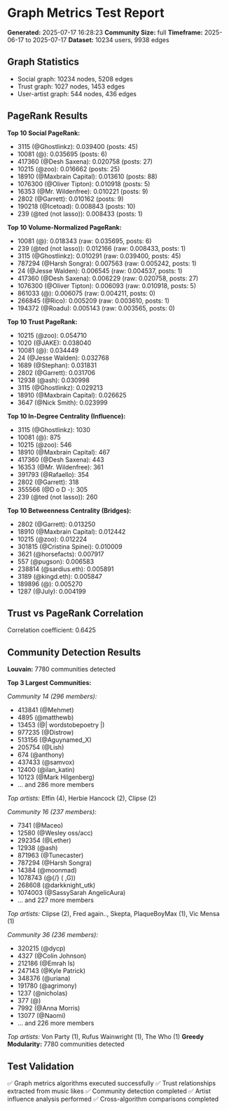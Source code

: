 # Graph Metrics Test Report

**Generated:** 2025-07-17 16:28:23
**Community Size:** full
**Timeframe:** 2025-06-17 to 2025-07-17
**Dataset:** 10234 users, 9938 edges

## Graph Statistics

- Social graph: 10234 nodes, 5208 edges
- Trust graph: 1027 nodes, 1453 edges
- User-artist graph: 544 nodes, 436 edges

## PageRank Results

**Top 10 Social PageRank:**
- 3115 (@Ghostlinkz): 0.039400 (posts: 45)
- 10081 (@): 0.035695 (posts: 6)
- 417360 (@Desh Saxena): 0.020758 (posts: 27)
- 10215 (@zoo): 0.016662 (posts: 25)
- 18910 (@Maxbrain Capital): 0.013610 (posts: 88)
- 1076300 (@Oliver Tipton): 0.010918 (posts: 5)
- 16353 (@Mr. Wildenfree): 0.010221 (posts: 9)
- 2802 (@Garrett): 0.010162 (posts: 9)
- 190218 (@Icetoad): 0.008843 (posts: 10)
- 239 (@ted (not lasso)): 0.008433 (posts: 1)

**Top 10 Volume-Normalized PageRank:**
- 10081 (@): 0.018343 (raw: 0.035695, posts: 6)
- 239 (@ted (not lasso)): 0.012166 (raw: 0.008433, posts: 1)
- 3115 (@Ghostlinkz): 0.010291 (raw: 0.039400, posts: 45)
- 787294 (@Harsh Songra): 0.007563 (raw: 0.005242, posts: 1)
- 24 (@Jesse Walden): 0.006545 (raw: 0.004537, posts: 1)
- 417360 (@Desh Saxena): 0.006229 (raw: 0.020758, posts: 27)
- 1076300 (@Oliver Tipton): 0.006093 (raw: 0.010918, posts: 5)
- 861033 (@): 0.006075 (raw: 0.004211, posts: 0)
- 266845 (@Rico): 0.005209 (raw: 0.003610, posts: 1)
- 194372 (@Roadu): 0.005143 (raw: 0.003565, posts: 0)

**Top 10 Trust PageRank:**
- 10215 (@zoo): 0.054710
- 1020 (@JAKE): 0.038040
- 10081 (@): 0.034449
- 24 (@Jesse Walden): 0.032768
- 1689 (@Stephan): 0.031831
- 2802 (@Garrett): 0.031706
- 12938 (@ash): 0.030998
- 3115 (@Ghostlinkz): 0.029213
- 18910 (@Maxbrain Capital): 0.026625
- 3647 (@Nick Smith): 0.023999

**Top 10 In-Degree Centrality (Influence):**
- 3115 (@Ghostlinkz): 1030
- 10081 (@): 875
- 10215 (@zoo): 546
- 18910 (@Maxbrain Capital): 467
- 417360 (@Desh Saxena): 443
- 16353 (@Mr. Wildenfree): 361
- 391793 (@Rafaello): 354
- 2802 (@Garrett): 318
- 355566 (@D o D   -): 305
- 239 (@ted (not lasso)): 260

**Top 10 Betweenness Centrality (Bridges):**
- 2802 (@Garrett): 0.013250
- 18910 (@Maxbrain Capital): 0.012442
- 10215 (@zoo): 0.012224
- 301815 (@Cristina Spinei): 0.010009
- 3621 (@horsefacts): 0.007917
- 557 (@pugson): 0.006583
- 238814 (@sardius.eth): 0.005891
- 3189 (@kingd.eth): 0.005847
- 189896 (@): 0.005270
- 1287 (@July): 0.004199

## Trust vs PageRank Correlation

Correlation coefficient: 0.6425

## Community Detection Results

**Louvain:** 7780 communities detected

**Top 3 Largest Communities:**

*Community 14 (296 members):*
- 413841 (@Mehmet)
- 4895 (@matthewb)
- 13453 (@| wordstobepoetry |)
- 977235 (@Distrow)
- 513156 (@Aguynamed_X)
- 205754 (@Lish)
- 674 (@anthony)
- 437433 (@samvox)
- 12400 (@ilan_katin)
- 10123 (@Mark Hilgenberg)
- ... and 286 more members

*Top artists:* Effin (4), Herbie Hancock (2), Clipse (2)

*Community 16 (237 members):*
- 7341 (@Maceo)
- 12580 (@Wesley  oss/acc)
- 292354 (@Lether)
- 12938 (@ash)
- 871963 (@Tunecaster)
- 787294 (@Harsh Songra)
- 14384 (@moonmad)
- 1078743 (@{/} ( ,G))
- 268608 (@darkknight_utk)
- 1074003 (@SassySarah AngelicAura)
- ... and 227 more members

*Top artists:* Clipse (2), Fred again.., Skepta, PlaqueBoyMax (1), Vic Mensa (1)

*Community 36 (236 members):*
- 320215 (@dycp)
- 4327 (@Colin Johnson)
- 212186 (@Emrah Is)
- 247143 (@Kyle Patrick)
- 348376 (@uriana)
- 191780 (@agrimony)
- 1237 (@nicholas)
- 377 (@)
- 7992 (@Anna Morris)
- 13077 (@Naomi)
- ... and 226 more members

*Top artists:* Von Party (1), Rufus Wainwright (1), The Who (1)
**Greedy Modularity:** 7780 communities detected

## Test Validation

✅ Graph metrics algorithms executed successfully
✅ Trust relationships extracted from music likes
✅ Community detection completed
✅ Artist influence analysis performed
✅ Cross-algorithm comparisons completed
